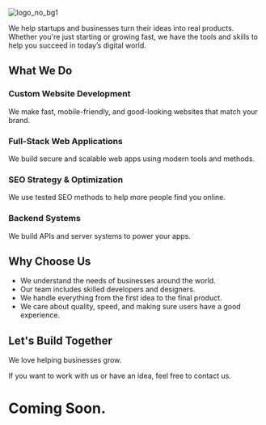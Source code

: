 ![logo_no_bg1](https://github.com/user-attachments/assets/b5ecc5a7-2089-4c40-90ee-bfe5ec035c9f)

We help startups and businesses turn their ideas into real products. Whether you're just starting or growing fast, we have the tools and skills to help you succeed in today’s digital world.

## What We Do

### Custom Website Development  
We make fast, mobile-friendly, and good-looking websites that match your brand.

### Full-Stack Web Applications  
We build secure and scalable web apps using modern tools and methods.

### SEO Strategy & Optimization  
We use tested SEO methods to help more people find you online.

### Backend Systems  
We build APIs and server systems to power your apps.

## Why Choose Us

- We understand the needs of businesses around the world.  
- Our team includes skilled developers and designers.  
- We handle everything from the first idea to the final product.  
- We care about quality, speed, and making sure users have a good experience.

## Let's Build Together

We love helping businesses grow.

If you want to work with us or have an idea, feel free to contact us.

# Coming Soon.
